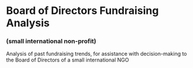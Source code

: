 # Board of Directors Fundraising Analysis 
### (small international non-profit)
Analysis of past fundraising trends, for assistance with decision-making to the Board of Directors of a small international NGO
